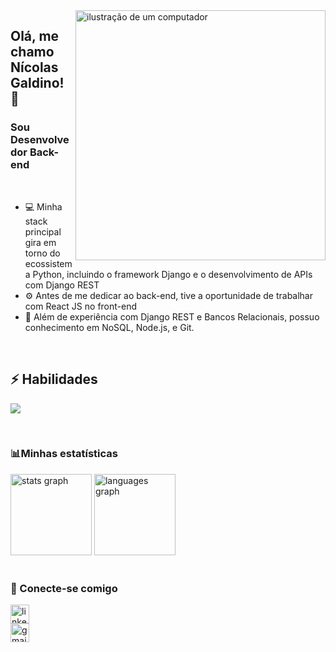 <img src="https://raw.githubusercontent.com/MicaelliMedeiros/micaellimedeiros/master/image/computer-illustration.png" alt="ilustração de um computador" min-width="400px" max-width="400px" width="400px" align="right">

## Olá, me chamo <strong>Nícolas Galdino!</strong> 👋
<h3> Sou Desenvolvedor Back-end</h3>

<br>

- 💻 Minha stack principal gira em torno do ecossistema Python, incluindo o framework Django e o desenvolvimento de APIs com Django REST
- ⚙️ Antes de me dedicar ao back-end, tive a oportunidade de trabalhar com React JS no front-end
- 👯 Além de experiência com Django REST e Bancos Relacionais, possuo conhecimento em NoSQL, Node.js, e Git.

<br>

## ⚡ Habilidades

<p align="left">
  <a href="https://skillicons.dev">
    <img src="https://skillicons.dev/icons?i=linux,django,postgresql,react,nodejs,mongodb,bootstrap,git," />
  </a>
</p>

<br>

### 📊Minhas estatísticas

<div align="left">
  <img src="https://github-readme-stats.vercel.app/api?hide_title=true&hide_rank=false&show_icons=true&include_all_commits=true&count_private=true&disable_animations=false&theme=monokai&locale=en&hide_border=true&username=nicolasgaldino" height="130" alt="stats graph"  />
  <img src="https://github-readme-stats.vercel.app/api/top-langs?locale=en&hide_title=true&layout=compact&card_width=320&langs_count=10&theme=monokai&hide_border=true&username=nicolasgaldino" height="130" alt="languages graph"  />
</div>

<br>

### 🤝 Conecte-se comigo

<p align="left">
  <a href="https://www.linkedin.com/in/nicolas-galdino-esmael/" target="_blank">
    <img src="https://img.shields.io/static/v1?message=LinkedIn&logo=linkedin&label=&color=0077B5&logoColor=white&labelColor=&style=flat" height="30" alt="linkedin logo"  />
  </a><br>
  <a href="mailto:nicolasesmael1998@gmail.com" target="_blank">
    <img src="https://img.shields.io/static/v1?message=Gmail&logo=gmail&label=&color=D14836&logoColor=white&labelColor=&style=flat" height="30" alt="gmail logo"  />
  </a><br>
</p>


